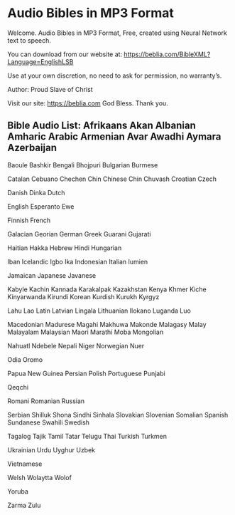 # Audio Bibles in MP3 Format
Welcome. Audio Bibles in MP3 Format, Free, created using Neural Network text to speech.

You can download from our website at:
https://beblia.com/BibleXML?Language=EnglishLSB

Use at your own discretion, no need to ask for permission, no warranty’s.

Author: Proud Slave of Christ

Visit our site: https://beblia.com God Bless. Thank you.

Bible Audio List:
Afrikaans
Akan
Albanian
Amharic
Arabic
Armenian
Avar
Awadhi
Aymara
Azerbaijan
-------------------------
Baoule
Bashkir
Bengali
Bhojpuri
Bulgarian
Burmese

Catalan
Cebuano
Chechen
Chin
Chinese
Chin
Chuvash
Croatian
Czech

Danish
Dinka
Dutch

English
Esperanto
Ewe

Finnish
French

Galacian
Georian
German
Greek
Guarani
Gujarati

Haitian
Hakka
Hebrew
Hindi
Hungarian

Iban
Icelandic
Igbo
Ika
Indonesian
Italian
Iumien

Jamaican
Japanese
Javanese

Kabyle
Kachin
Kannada
Karakalpak
Kazakhstan
Kenya
Khmer
Kiche
Kinyarwanda
Kirundi
Korean
Kurdish
Kurukh
Kyrgyz

Lahu
Lao
Latin
Latvian
Lingala
Lithuanian
Ilokano
Luganda
Luo

Macedonian
Madurese
Magahi
Makhuwa
Makonde
Malagasy
Malay
Malayalam
Malaysian
Maori
Marathi
Moba
Mongolian

Nahuatl
Ndebele
Nepali
Niger
Norwegian
Nuer

Odia
Oromo

Papua New Guinea
Persian
Polish
Portuguese
Punjabi

Qeqchi

Romani
Romanian
Russian

Serbian
Shilluk
Shona
Sindhi
Sinhala
Slovakian
Slovenian
Somalian
Spanish
Sundanese
Swahili
Swedish

Tagalog
Tajik
Tamil
Tatar
Telugu
Thai
Turkish
Turkmen

Ukrainian
Urdu
Uyghur
Uzbek

Vietnamese

Welsh
Wolaytta
Wolof

Yoruba

Zarma
Zulu
